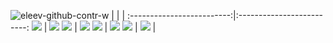 ![eleev-github-contr-w](https://github.com/eleev/eleev/assets/5098753/38877691-0a22-45e9-96e7-65c3507b8217)
|  |  | 
:-------------------------:|:-------------------------:
[![](https://github-readme-stats.vercel.app/api/pin/?username=eleev&repo=swift-design-patterns&theme=dark)](https://github.com/eleev/swift-design-patterns) | [![](https://github-readme-stats.vercel.app/api/pin/?username=eleev&repo=ios-spritekit-shader-sandbox&theme=dark)](https://github.com/eleev/ios-spritekit-shader-sandbox) 
[![](https://github-readme-stats.vercel.app/api/pin/?username=eleev&repo=tic-tac-toe&theme=dark)](https://github.com/eleev/tic-tac-toe) | [![](https://github-readme-stats.vercel.app/api/pin/?username=eleev&repo=swift-algorithms-data-structs&theme=dark)](https://github.com/eleev/swift-algorithms-data-structs) 
[![](https://github-readme-stats.vercel.app/api/pin/?username=eleev&repo=skcomponents-kit&theme=dark)](https://github.com/eleev/skcomponents-kit) | [![](https://github-readme-stats.vercel.app/api/pin/?username=eleev&repo=spritekit-water-node&theme=dark)](https://github.com/eleev/spritekit-water-node)
[![](https://github-readme-stats.vercel.app/api/pin/?username=eleev&repo=expandable-collection-view-kit&theme=dark)](https://github.com/eleev/expandable-collection-view-kit) | [![](https://github-readme-stats.vercel.app/api/pin/?username=eleev&repo=drawer-view&theme=dark)](https://github.com/eleev/drawer-view) |
